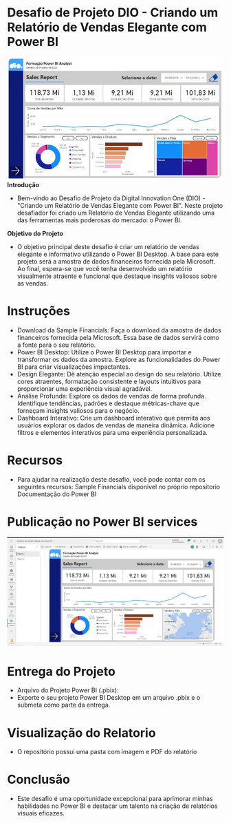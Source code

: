 # Desafio de Projeto DIO - Criando um Relatório de Vendas Elegante com Power BI
![Alt text](<Visualização do Relatorio/Página1 - Relatório.JPG>)
**Introdução**
- Bem-vindo ao Desafio de Projeto da Digital Innovation One (DIO) - "Criando um Relatório de Vendas Elegante com Power BI". Neste projeto desafiador foi criado um Relatório de Vendas Elegante utilizando uma das ferramentas mais poderosas do mercado: o Power BI.

**Objetivo do Projeto**
- O objetivo principal deste desafio é criar um relatório de vendas elegante e informativo utilizando o Power BI Desktop. A base para este projeto será a amostra de dados financeiros fornecida pela Microsoft. Ao final, espera-se que você tenha desenvolvido um relatório visualmente atraente e funcional que destaque insights valiosos sobre as vendas.

# Instruções

- Download da Sample Financials:
    Faça o download da amostra de dados financeiros fornecida pela Microsoft. Essa base de dados servirá como a fonte para o seu relatório.
- Power BI Desktop:
    Utilize o Power BI Desktop para importar e transformar os dados da amostra.
    Explore as funcionalidades do Power BI para criar visualizações impactantes.
- Design Elegante:
    Dê atenção especial ao design do seu relatório. Utilize cores atraentes, formatação consistente e layouts intuitivos para proporcionar uma experiência visual agradável.
- Análise Profunda:
    Explore os dados de vendas de forma profunda. Identifique tendências, padrões e destaque métricas-chave que forneçam insights valiosos para o negócio.
- Dashboard Interativo:
    Crie um dashboard interativo que permita aos usuários explorar os dados de vendas de maneira dinâmica. Adicione filtros e elementos interativos para uma experiência personalizada.

# Recursos

- Para ajudar na realização deste desafio, você pode contar com os seguintes recursos:
    Sample Financials disponivel no próprio repositorio
    Documentação do Power BI

# Publicação no Power BI services

![Alt text](<Print da publicação no Power BI services.JPG>)

# Entrega do Projeto

- Arquivo do Projeto Power BI (.pbix):
- Exporte o seu projeto Power BI Desktop em um arquivo .pbix e o submeta como parte da entrega.

# Visualização do Relatorio
- O repositório possui uma pasta com imagem e PDF do relatório

# Conclusão
- Este desafio é uma oportunidade excepcional para aprimorar minhas habilidades no Power BI e destacar um talento na criação de relatórios visuais eficazes. 